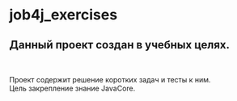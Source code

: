 # job4j_exercises

<h2>Данный проект создан в учебных целях.</h2><br>

Проект содержит решение коротких задач и тесты к ним.<br>
Цель закрепление знание JavaCore.<br>
